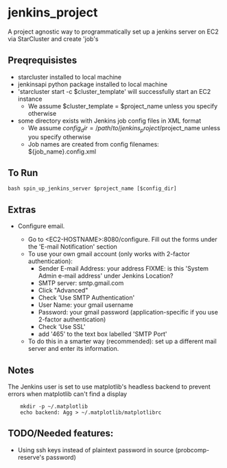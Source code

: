 jenkins_project
===============

A project agnostic way to programmatically set up a jenkins server on EC2 via StarCluster and create 'job's


## Preqrequisistes

* starcluster installed to local machine
* jenkinsapi python package installed to local machine
* 'starcluster start -c $cluster_template' will successfully start an EC2 instance
	* We assume $cluster_template = $project_name unless you specify otherwise
* some directory exists with Jenkins job config files in XML format
	* We assume $config_dir = /path/to/jenkins_project/$project_name unless you specify otherwise
	* Job names are created from config filenames: ${job_name}.config.xml
 

## To Run

    bash spin_up_jenkins_server $project_name [$config_dir]


## Extras

* Configure email.

  * Go to \<EC2-HOSTNAME\>:8080/configure. Fill out the forms under the 'E-mail Notification' section
  * To use your own gmail account (only works with 2-factor authentication):
       * Sender E-mail Address: your address FIXME: is this 'System Admin e-mail address' under Jenkins Location?
       * SMTP server: smtp.gmail.com
       * Click "Advanced"
       * Check 'Use SMTP Authentication'
       * User Name: your gmail username
       * Password: your gmail password (application-specific if you use 2-factor authentication)
       * Check 'Use SSL'
       * add '465' to the text box labelled 'SMTP Port'
  * To do this in a smarter way (recommended): set up a different mail server and enter its information.


## Notes

The Jenkins user is set to use matplotlib\'s headless backend to prevent errors when matplotlib can't find a display

        mkdir -p ~/.matplotlib
        echo backend: Agg > ~/.matplotlib/matplotlibrc

## TODO/Needed features: 

* Using ssh keys instead of plaintext password in source (probcomp-reserve's password)


